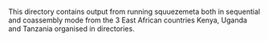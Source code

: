 This directory contains output from running squuezemeta both in sequential and coassembly mode from the 3 East African countries Kenya, Uganda and  Tanzania organised in directories.
